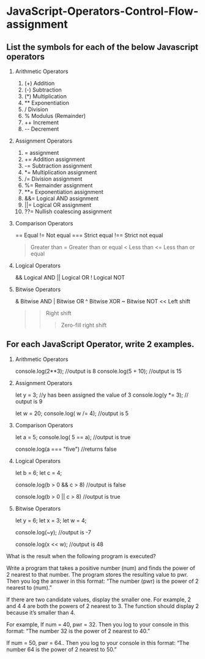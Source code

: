 # JavaScript-Operators-Control-Flow-assignment

## List the symbols for each of the below Javascript operators
1. Arithmetic Operators

    1. (+) Addition
    2. (-) Subtraction
    3. (*) Multiplication
    4. ** Exponentiation 
    5. / Division
    6. % Modulus (Remainder)
    7. ++ Increment
    8. -- Decrement

2. Assignment Operators
    
    1. = assignment
    2. += Addition assignment
    3. -= Subtraction assignment
    4. *= Multiplication assignment
    5. /= Division assignment
    6. %= Remainder assignment
    7. **= Exponentiation assignment
    8. &&= Logical AND assignment
    9. ||= Logical OR assignment
    10. ??= Nullish coalescing assignment

3. Comparison Operators

     ==  Equal
     !=  Not equal
     === Strict equal
     !== Strict not equal
     >   Greater than
     >=  Greater than or equal
     < Less than
     <= Less than or equal

4. Logical Operators

     && Logical AND
     || Logical OR
     !  Logical NOT   

5. Bitwise Operators

     &  Bitwise AND
     |  Bitwise OR
     ^  Bitwise XOR
     ~  Bitwise NOT
     << Left shift
     >> Right shift
     >>>Zero-fill right shift

## For each JavaScript Operator, write 2 examples.
1. Arithmetic Operators
    
    console.log(2**3);   //output is 8
    console.log(5 + 10); //output is 15


2. Assignment Operators

    let y = 3;            //y has been assigned the value of 3
    console.log(y *= 3);  // output is 9

    let w = 20;
    console.log( w /= 4);  //output is 5  

3. Comparison Operators
    
    let a = 5;
    console.log( 5 == a);   //output is true

    console.log(a === "five")  //returns false


4. Logical Operators

    let b = 6;
    let c = 4;

    console.log(b > 0 && c > 8)    //output is false

    console.log(b > 0 || c > 8)    //output is true

5. Bitwise Operators

    let y = 6;
    let x = 3;
    let w = 4;

    console.log(~y);   //output is -7

    console.log(x << w);    //output is 48




What is the result when the following program is executed?


Write a program that takes a positive number (num) and finds the power of 2 nearest to that number. The program stores the resulting value to pwr. Then you log the answer in this format: 
“The number (pwr) is the power of 2 nearest to (num).”

If there are two candidate values, display the smaller one. For example, 2 and 4 4 are both the powers of 2 nearest to 3. The function should display 2 because it’s smaller than 4.

For example,
If num = 40, pwr = 32. Then you log to your console in this format:
“The number 32 is the power of 2 nearest to 40.”

If num = 50, pwr = 64.. Then you log to your console in this format:
“The number 64 is the power of 2 nearest to 50.”
